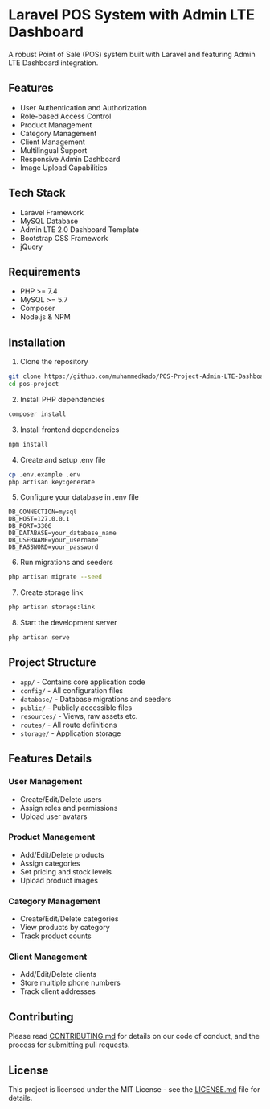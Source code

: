 # Laravel POS System with Admin LTE Dashboard

A robust Point of Sale (POS) system built with Laravel and featuring Admin LTE Dashboard integration.

## Features

- User Authentication and Authorization
- Role-based Access Control
- Product Management
- Category Management  
- Client Management
- Multilingual Support
- Responsive Admin Dashboard
- Image Upload Capabilities

## Tech Stack

- Laravel Framework
- MySQL Database
- Admin LTE 2.0 Dashboard Template
- Bootstrap CSS Framework
- jQuery

## Requirements

- PHP >= 7.4
- MySQL >= 5.7
- Composer
- Node.js & NPM

## Installation

1. Clone the repository
```sh
git clone https://github.com/muhammedkado/POS-Project-Admin-LTE-Dashboard-.git
cd pos-project
```

2. Install PHP dependencies
```sh
composer install
```

3. Install frontend dependencies 
```sh
npm install
```

4. Create and setup .env file
```sh
cp .env.example .env
php artisan key:generate
```

5. Configure your database in .env file
```
DB_CONNECTION=mysql
DB_HOST=127.0.0.1
DB_PORT=3306
DB_DATABASE=your_database_name
DB_USERNAME=your_username
DB_PASSWORD=your_password
```

6. Run migrations and seeders
```sh
php artisan migrate --seed
```

7. Create storage link
```sh
php artisan storage:link
```

8. Start the development server
```sh
php artisan serve
```

## Project Structure

- `app/` - Contains core application code
- `config/` - All configuration files
- `database/` - Database migrations and seeders
- `public/` - Publicly accessible files
- `resources/` - Views, raw assets etc.
- `routes/` - All route definitions
- `storage/` - Application storage

## Features Details

### User Management
- Create/Edit/Delete users
- Assign roles and permissions
- Upload user avatars

### Product Management
- Add/Edit/Delete products
- Assign categories
- Set pricing and stock levels
- Upload product images

### Category Management
- Create/Edit/Delete categories
- View products by category
- Track product counts

### Client Management
- Add/Edit/Delete clients
- Store multiple phone numbers
- Track client addresses

## Contributing
Please read [CONTRIBUTING.md](CONTRIBUTING.md) for details on our code of conduct, and the process for submitting pull requests.

## License

This project is licensed under the MIT License - see the [LICENSE.md](LICENSE.md) file for details.